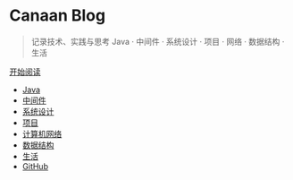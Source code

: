 # Canaan Blog

> 记录技术、实践与思考
> Java · 中间件 · 系统设计 · 项目 · 网络 · 数据结构 · 生活

[开始阅读](#/README)

- [Java](#/Java/README)
- [中间件](#/中间件/README)
- [系统设计](#/系统设计/README)
- [项目](#/project/README)
- [计算机网络](#/计算机网络/README)
- [数据结构](#/数据结构/README)
- [生活](#/生活/README)
- [GitHub](https://github.com/canaan-wang/canaan-wang.github.io)